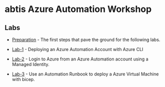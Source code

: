 # abtis Azure Automation Workshop

## Labs

- [Preparation](labs/0-preparation/README.md) - The first steps that pave the ground for the following labs.

- [Lab-1](labs/1-azureAutomationAccount/README.md) - Deploying an Azure Automation Account with Azure CLI

- [Lab-2](labs/2-azureAutomationIdentity/README.md) - Login to Azure from an Azure Automation account using a Managed Identity.

- [Lab-3](labs/3-AutomationBicepDeployVM/README.md) - Use an Automation Runbook to deploy a Azure Virtual Machine with bicep.